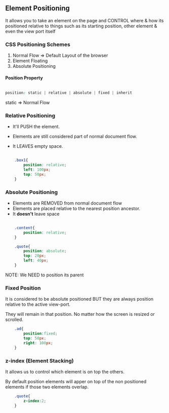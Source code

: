 ## Element Positioning

It allows you to take an element on the page and CONTROL where & how its positioned relative to things such as its starting position, other element & even the view port itself

### CSS Positioning Schemes


1. Normal Flow => Default Layout of the browser
2. Element Floating
3. Absolute Positioning 


#### Position Property


```css

position: static | relative | absolute | fixed | inherit

```

static => Normal Flow

### Relative Positioning


-	It'll PUSH the element.

-	Elements are still considered part of normal document flow.

-	It LEAVES empty space.

```css
	
	.box1{
		position: relative;
		left: 100px;
		top: 50px;
	}
```

### Absolute Positioning


-	Elements are REMOVED from normal document flow
-	Elements are placed relative to the nearest position ancestor.
-	It **doesn't** leave space

```css
	
	.content{
		position: relative;
	}

	.quote{
		position: absolute;
		top: 20px;
		left: 40px;
	}

```

NOTE: We NEED to position its parent

### Fixed Position


It is considered to be absolute positioned BUT they are always position relative to the active view-port.

They will remain in that position. No matter how the screen is resized or scrolled.

```css
	.ad{
		position:fixed;
		top: 50px;
		right: 100px;
	}
```

### z-index (Element Stacking)


It allows us to control which element is on top the others.

By default position elements will apper on top of the non positioned elements if those two elements overlap.

```css
	.quote{
		z-index:2;
	}
```
